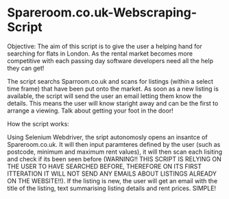 # Spareroom.co.uk-Webscraping-Script

Objective: The aim of this script is to give the user a helping hand for searching for flats in London. As the rental market becomes more competitive with each passing day software developers need all the help they can get!

The script searchs Sparroom.co.uk and scans for listings (within a select time frame) that have been put onto the market. As soon as a new listing is available, the script will send the user an email letting them know the details. This means the user will know staright away and can be the first to arrange a viewing. Talk about getting your foot in the door!

How the script works:

Using Selenium Webdriver, the sript autonomosly opens an insantce of Spareroom.co.uk. It will then input paramteres defined by the user (such as postcode, minimum and maximum rent values), it will then scan each lisiting and check if its been seen before (WARNING!! THIS SCRIPT IS RELYING ON THE USER TO HAVE SEARCHED BEFORE, THEREFORE ON ITS FIRST ITTERATION IT WILL NOT SEND ANY EMAILS ABOUT LISTINGS ALREADY ON THE WEBSITE!!). If the listing is new, the user will get an email with the title of the listing, text summarising listing details and rent prices. SIMPLE!

